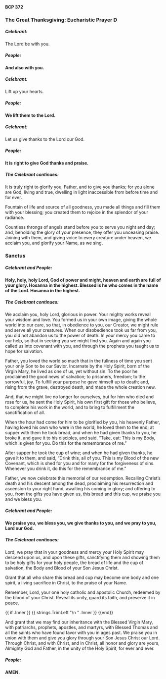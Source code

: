 #### BCP 372
### The Great Thanksgiving: Eucharistic Prayer D
##### Celebrant:
The Lord be with you.

##### People:
**And also with you.**

##### Celebrant:
Lift up your hearts.

##### People:
**We lift them to the Lord.**

##### Celebrant:
Let us give thanks to the Lord our God.

##### People:
**It is right to give God thanks and praise.**

##### The Celebrant continues:
It is truly right to glorify you, Father, and to give you thanks; for you alone are God, living and true, dwelling in light inaccessible from before time and for ever.

Fountain of life and source of all goodness, you made all things and fill them with your blessing; you created them to rejoice in the splendor of your radiance.

Countless throngs of angels stand before you to serve you night and day; and, beholding the glory of your presence, they offer you unceasing praise. Joining with them, and giving voice to every creature under heaven, we acclaim you, and glorify your Name, as we sing,


### Sanctus
##### Celebrant and **People:**
**Holy, holy, holy Lord, God of power and might,
heaven and earth are full of your glory.
Hosanna in the highest.
Blessed is he who comes in the name of the Lord.
Hosanna in the highest.**

##### The Celebrant continues:
We acclaim you, holy Lord, glorious in power. Your mighty works reveal your wisdom and love. You formed us in your own image, giving the whole world into our care, so that, in obedience to you, our Creator, we might rule and serve all your creatures. When our disobedience took us far from you, you did not abandon us to the power of death. In your mercy you came to our help, so that in seeking you we might find you. Again and again you called us into covenant with you, and through the prophets you taught us to hope for salvation.

Father, you loved the world so much that in the fullness of time you sent your only Son to be our Savior. Incarnate by the Holy Spirit, born of the Virgin Mary, he lived as one of us, yet without sin. To the poor he proclaimed the good news of salvation; to prisoners, freedom; to the sorrowful, joy. To fulfill your purpose he gave himself up to death; and, rising from the grave, destroyed death, and made the whole creation new.

And, that we might live no longer for ourselves, but for him who died and rose for us, he sent the Holy Spirit, his own first gift for those who believe, to complete his work in the world, and to bring to fulfillment the sanctification of all.

When the hour had come for him to be glorified by you, his heavenly Father, having loved his own who were in the world, he loved them to the end; at supper with them he took bread, and when he had given thanks to you, he broke it, and gave it to his disciples, and said, “Take, eat: This is my Body, which is given for you. Do this for the remembrance of me.”

After supper he took the cup of wine; and when he had given thanks, he gave it to them, and said, “Drink this, all of you. This is my Blood of the new Covenant, which is shed for you and for many for the forgiveness of sins. Whenever you drink it, do this for the remembrance of me.”

Father, we now celebrate this memorial of our redemption. Recalling Christ’s death and his descent among the dead, proclaiming his resurrection and ascension to your right hand, awaiting his coming in glory; and offering to you, from the gifts you have given us, this bread and this cup, we praise you and we bless you.

##### **Celebrant and People:**
**We praise you, we bless you,
we give thanks to you,
and we pray to you, Lord our God.**

##### The Celebrant continues:
Lord, we pray that in your goodness and mercy your Holy Spirit may descend upon us, and upon these gifts, sanctifying them and showing them to be holy gifts for your holy people, the bread of life and the cup of salvation, the Body and Blood of your Son Jesus Christ.

Grant that all who share this bread and cup may become one body and one spirit, a living sacrifice in Christ, to the praise of your Name.

Remember, Lord, your one holy catholic and apostolic Church, redeemed by the blood of your Christ. Reveal its unity, guard its faith, and preserve it in peace.

{{ if .Inner }}
{{ strings.TrimLeft "\n " .Inner }}
{{end}}

And grant that we may find our inheritance with the Blessed Virgin Mary, with patriarchs, prophets, apostles, and martyrs, with Blessed Thomas and all the saints who have found favor with you in ages past. We praise you in union with them and give you glory through your Son Jesus Christ our Lord. Through Christ, and with Christ, and in Christ, all honor and glory are yours, Almighty God and Father, in the unity of the Holy Spirit, for ever and ever.

##### **People:**
**AMEN.**
